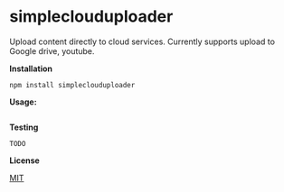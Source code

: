 # simpleclouduploader
Upload content directly to cloud services. Currently supports upload to Google drive, youtube.

**Installation**

```
npm install simpleclouduploader
```

**Usage:**

```

```

**Testing**
```
TODO
```

**License**

<a href='https://github.com/manishrawat4u/cloud-uploader/blob/master/LICENSE'>MIT</a>
